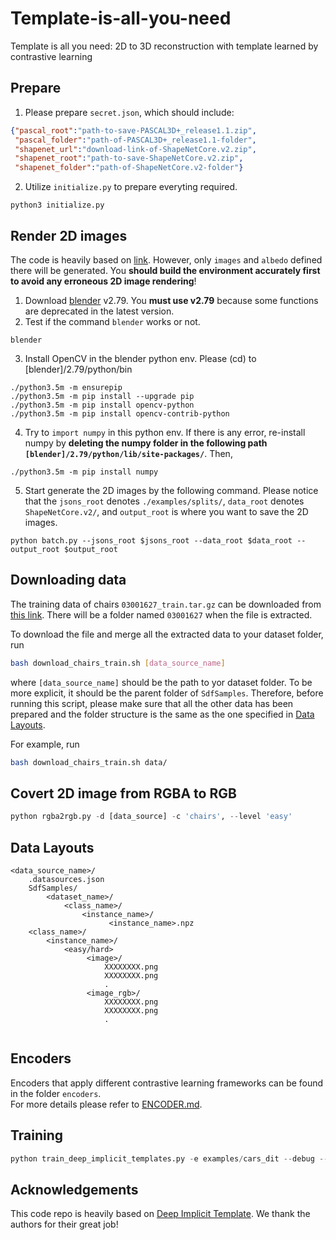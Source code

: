 # Template-is-all-you-need
Template is all you need: 2D to 3D reconstruction with template learned by contrastive learning

## Prepare
1. Please prepare `secret.json`, which should include:
```json
{"pascal_root":"path-to-save-PASCAL3D+_release1.1.zip",
 "pascal_folder":"path-of-PASCAL3D+_release1.1-folder",
 "shapenet_url":"download-link-of-ShapeNetCore.v2.zip",
 "shapenet_root":"path-to-save-ShapeNetCore.v2.zip",
 "shapenet_folder":"path-of-ShapeNetCore.v2-folder"}
```
2. Utilize `initialize.py` to prepare everyting required.
```script
python3 initialize.py
```

## Render 2D images
The code is heavily based on [link](https://github.com/Xharlie/ShapenetRender_more_variation). However, only `images` and `albedo` defined there will be generated. You **should build the environment accurately first to avoid any erroneous 2D image rendering**!
1. Download [blender](https://download.blender.org/release/Blender2.79/) v2.79. You **must use v2.79** because some functions are deprecated in the latest version.
2. Test if the command `blender` works or not.
```script
blender
```
3. Install OpenCV in the blender python env. Please (cd) to [blender]/2.79/python/bin
```script
./python3.5m -m ensurepip
./python3.5m -m pip install --upgrade pip
./python3.5m -m pip install opencv-python
./python3.5m -m pip install opencv-contrib-python
```
4. Try to `import numpy` in this python env. If there is any error, re-install numpy by **deleting the numpy folder in the following path `[blender]/2.79/python/lib/site-packages/`**. Then,
```script
./python3.5m -m pip install numpy
```
5. Start generate the 2D images by the following command. Please notice that the `jsons_root` denotes `./examples/splits/`, `data_root` denotes `ShapeNetCore.v2/`, and `output_root` is where you want to save the 2D images.
```script
python batch.py --jsons_root $jsons_root --data_root $data_root --output_root $output_root
```

## Downloading data
The training data of chairs `03001627_train.tar.gz` can be downloaded from 
[this link](https://drive.google.com/file/d/17j9uOb3cVXm4sqHcRcgkPBFdCmsYAv3J/view?usp=sharing). 
There will be a folder named `03001627` when the file is extracted.  

To download the file and merge all the extracted data to your dataset folder, run  
```bash
bash download_chairs_train.sh [data_source_name]  
```  
where `[data_source_name]` should be the path to yor dataset folder. 
To be more explicit, it should be the parent folder of `SdfSamples`. 
Therefore, before running this script, please make sure that all the other data has been prepared 
and the folder structure is the same as the one specified in [Data Layouts](https://github.com/Kaminyou/Template-is-all-you-need#data-layouts).     

For example, run  
```bash
bash download_chairs_train.sh data/  
```  
## Covert 2D image from RGBA to RGB
```python
python rgba2rgb.py -d [data_source] -c 'chairs', --level 'easy'
```
## Data Layouts
```script
<data_source_name>/
    .datasources.json
    SdfSamples/
        <dataset_name>/
            <class_name>/
                <instance_name>/
                      <instance_name>.npz
    <class_name>/         
        <instance_name>/
            <easy/hard>
                 <image>/
                     XXXXXXXX.png
                     XXXXXXXX.png
                     .
                 <image_rgb>/
                     XXXXXXXX.png
                     XXXXXXXX.png
                     .
                              
```

## Encoders

Encoders that apply different contrastive learning frameworks can be found in 
the folder `encoders`.  
For more details please refer to [ENCODER.md](encoders/ENCODER.md).  

## Training

```python
python train_deep_implicit_templates.py -e examples/cars_dit --debug --batch_split 2 -d ./data
```

## Acknowledgements
This code repo is heavily based on [Deep Implicit Template](https://github.com/ZhengZerong/DeepImplicitTemplates/tree/db65db3c22e0f5111236e48deab7cffb38bd60c3). We thank the authors for their great job!
